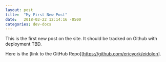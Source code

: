 ```yaml
---
layout: post
title:  "My First New Post"
date:   2018-02-22 12:14:16 -0500
categories: dev-docs
---
```


This is the first new post on the site. It should be tracked on Github with deployment TBD.

Here is the [link to the GitHub Repo][https://github.com/ericyork/eidolon].

